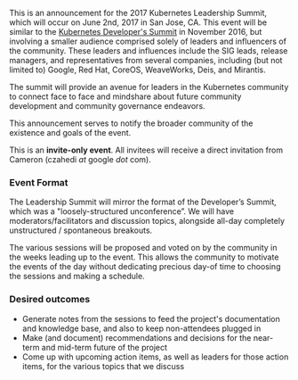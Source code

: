 This is an announcement for the 2017 Kubernetes Leadership Summit, which will occur on June 2nd, 2017 in San Jose, CA. 
This event will be similar to the [Kubernetes Developer's Summit](/events/2016/developer-summit-2016/Kubernetes_Dev_Summit.md) in November
2016, but involving a smaller audience comprised solely of leaders and influencers of the community. These leaders and
influences include the SIG leads, release managers, and representatives from several companies, including (but not limited to)
Google, Red Hat, CoreOS, WeaveWorks, Deis, and Mirantis.

The summit will provide an avenue for leaders in the Kubernetes community to connect face to face and mindshare about future
community development and community governance endeavors. 

This announcement serves to notify the broader community of the existence and goals of the event.

This is an **invite-only event**. All invitees will receive a direct invitation from Cameron (czahedi *at* google *dot* com). 

### Event Format

The Leadership Summit will mirror the format of the Developer’s Summit, which was a "loosely-structured unconference”. We will have moderators/facilitators and discussion topics, alongside all-day completely unstructured / spontaneous breakouts. 

The various sessions will be proposed and voted on by the community in the weeks leading up to the event. This allows the
community to motivate the events of the day without dedicating precious day-of time to choosing the sessions and making a
schedule. 

### Desired outcomes

* Generate notes from the sessions to feed the project's documentation and knowledge base, and also to keep non-attendees plugged in 
* Make (and document) recommendations and decisions for the near-term and mid-term future of the project 
* Come up with upcoming action items, as well as leaders for those action items, for the various topics that we discuss
